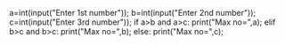 a=int(input("Enter 1st number"));
b=int(input("Enter 2nd number"));
c=int(input("Enter 3rd number"));
if a>b and a>c:
    print("Max no=",a);
elif b>c and b>c:
    print("Max no=",b);
else:
    print("Max no=",c);
